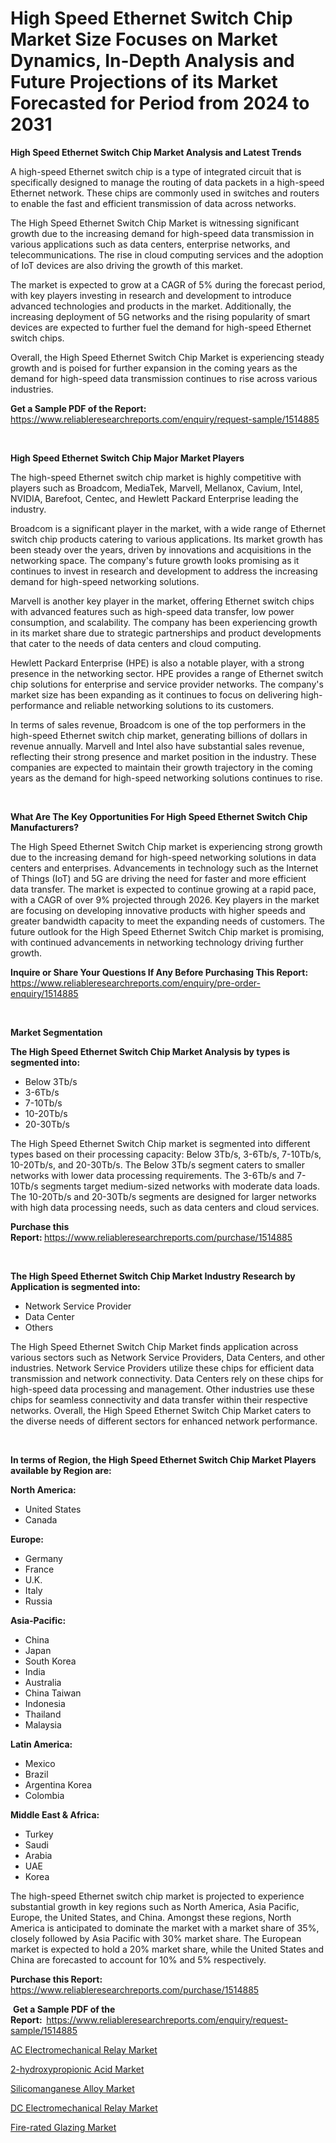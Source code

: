 <p><h1>High Speed Ethernet Switch Chip Market Size Focuses on Market Dynamics, In-Depth Analysis and Future Projections of its Market Forecasted for Period from 2024 to 2031</h1></p><p><strong>High Speed Ethernet Switch Chip Market Analysis and Latest Trends</strong></p>
<p><p>A high-speed Ethernet switch chip is a type of integrated circuit that is specifically designed to manage the routing of data packets in a high-speed Ethernet network. These chips are commonly used in switches and routers to enable the fast and efficient transmission of data across networks.</p><p>The High Speed Ethernet Switch Chip Market is witnessing significant growth due to the increasing demand for high-speed data transmission in various applications such as data centers, enterprise networks, and telecommunications. The rise in cloud computing services and the adoption of IoT devices are also driving the growth of this market.</p><p>The market is expected to grow at a CAGR of 5% during the forecast period, with key players investing in research and development to introduce advanced technologies and products in the market. Additionally, the increasing deployment of 5G networks and the rising popularity of smart devices are expected to further fuel the demand for high-speed Ethernet switch chips.</p><p>Overall, the High Speed Ethernet Switch Chip Market is experiencing steady growth and is poised for further expansion in the coming years as the demand for high-speed data transmission continues to rise across various industries.</p></p>
<p><strong>Get a Sample PDF of the Report:&nbsp;</strong> <a href="https://www.reliableresearchreports.com/enquiry/request-sample/1514885">https://www.reliableresearchreports.com/enquiry/request-sample/1514885</a></p>
<p>&nbsp;</p>
<p><strong>High Speed Ethernet Switch Chip Major Market Players</strong></p>
<p><p>The high-speed Ethernet switch chip market is highly competitive with players such as Broadcom, MediaTek, Marvell, Mellanox, Cavium, Intel, NVIDIA, Barefoot, Centec, and Hewlett Packard Enterprise leading the industry. </p><p>Broadcom is a significant player in the market, with a wide range of Ethernet switch chip products catering to various applications. Its market growth has been steady over the years, driven by innovations and acquisitions in the networking space. The company's future growth looks promising as it continues to invest in research and development to address the increasing demand for high-speed networking solutions.</p><p>Marvell is another key player in the market, offering Ethernet switch chips with advanced features such as high-speed data transfer, low power consumption, and scalability. The company has been experiencing growth in its market share due to strategic partnerships and product developments that cater to the needs of data centers and cloud computing.</p><p>Hewlett Packard Enterprise (HPE) is also a notable player, with a strong presence in the networking sector. HPE provides a range of Ethernet switch chip solutions for enterprise and service provider networks. The company's market size has been expanding as it continues to focus on delivering high-performance and reliable networking solutions to its customers.</p><p>In terms of sales revenue, Broadcom is one of the top performers in the high-speed Ethernet switch chip market, generating billions of dollars in revenue annually. Marvell and Intel also have substantial sales revenue, reflecting their strong presence and market position in the industry. These companies are expected to maintain their growth trajectory in the coming years as the demand for high-speed networking solutions continues to rise.</p></p>
<p>&nbsp;</p>
<p><strong>What Are The Key Opportunities For High Speed Ethernet Switch Chip Manufacturers?</strong></p>
<p><p>The High Speed Ethernet Switch Chip market is experiencing strong growth due to the increasing demand for high-speed networking solutions in data centers and enterprises. Advancements in technology such as the Internet of Things (IoT) and 5G are driving the need for faster and more efficient data transfer. The market is expected to continue growing at a rapid pace, with a CAGR of over 9% projected through 2026. Key players in the market are focusing on developing innovative products with higher speeds and greater bandwidth capacity to meet the expanding needs of customers. The future outlook for the High Speed Ethernet Switch Chip market is promising, with continued advancements in networking technology driving further growth.</p></p>
<p><strong>Inquire or Share Your Questions If Any Before Purchasing This Report:</strong> <a href="https://www.reliableresearchreports.com/enquiry/pre-order-enquiry/1514885">https://www.reliableresearchreports.com/enquiry/pre-order-enquiry/1514885</a></p>
<p>&nbsp;</p>
<p><strong>Market Segmentation</strong></p>
<p><strong>The High Speed Ethernet Switch Chip Market Analysis by types is segmented into:</strong></p>
<p><ul><li>Below 3Tb/s</li><li>3-6Tb/s</li><li>7-10Tb/s</li><li>10-20Tb/s</li><li>20-30Tb/s</li></ul></p>
<p><p>The High Speed Ethernet Switch Chip market is segmented into different types based on their processing capacity: Below 3Tb/s, 3-6Tb/s, 7-10Tb/s, 10-20Tb/s, and 20-30Tb/s. The Below 3Tb/s segment caters to smaller networks with lower data processing requirements. The 3-6Tb/s and 7-10Tb/s segments target medium-sized networks with moderate data loads. The 10-20Tb/s and 20-30Tb/s segments are designed for larger networks with high data processing needs, such as data centers and cloud services.</p></p>
<p><strong>Purchase this Report:&nbsp;</strong><a href="https://www.reliableresearchreports.com/purchase/1514885">https://www.reliableresearchreports.com/purchase/1514885</a></p>
<p>&nbsp;</p>
<p><strong>The High Speed Ethernet Switch Chip Market Industry Research by Application is segmented into:</strong></p>
<p><ul><li>Network Service Provider</li><li>Data Center</li><li>Others</li></ul></p>
<p><p>The High Speed Ethernet Switch Chip Market finds application across various sectors such as Network Service Providers, Data Centers, and other industries. Network Service Providers utilize these chips for efficient data transmission and network connectivity. Data Centers rely on these chips for high-speed data processing and management. Other industries use these chips for seamless connectivity and data transfer within their respective networks. Overall, the High Speed Ethernet Switch Chip Market caters to the diverse needs of different sectors for enhanced network performance.</p></p>
<p>&nbsp;</p>
<p><strong>In terms of Region, the High Speed Ethernet Switch Chip Market Players available by Region are:</strong></p>
<p>
    <p> <strong> North America: </strong>
        <ul>
            <li>United States</li>
            <li>Canada</li>
        </ul>
        </p> 
    <p> <strong> Europe: </strong>
        <ul>
            <li>Germany</li>
            <li>France</li>
            <li>U.K.</li>
            <li>Italy</li>
            <li>Russia</li>
        </ul>
        </p> 
    <p> <strong> Asia-Pacific: </strong>
        <ul>
            <li>China</li>
            <li>Japan</li>
            <li>South Korea</li>
            <li>India</li>
            <li>Australia</li>
            <li>China Taiwan</li>
            <li>Indonesia</li>
            <li>Thailand</li>
            <li>Malaysia</li>
        </ul>
        </p> 
    <p> <strong> Latin America: </strong>
        <ul>
            <li>Mexico</li>
            <li>Brazil</li>
            <li>Argentina Korea</li>
            <li>Colombia</li>
        </ul>
        </p> 
    <p> <strong> Middle East & Africa: </strong>
        <ul>
            <li>Turkey</li>
            <li>Saudi</li>
            <li>Arabia</li>
            <li>UAE</li>
            <li>Korea</li>
        </ul>
    </p>
    </p>
<p><p>The high-speed Ethernet switch chip market is projected to experience substantial growth in key regions such as North America, Asia Pacific, Europe, the United States, and China. Amongst these regions, North America is anticipated to dominate the market with a market share of 35%, closely followed by Asia Pacific with 30% market share. The European market is expected to hold a 20% market share, while the United States and China are forecasted to account for 10% and 5% respectively.</p></p>
<p><strong>Purchase this Report: </strong><a href="https://www.reliableresearchreports.com/purchase/1514885">https://www.reliableresearchreports.com/purchase/1514885</a></p>
<p>&nbsp;<strong>Get a Sample PDF of the Report:&nbsp;&nbsp;</strong><a href="https://www.reliableresearchreports.com/enquiry/request-sample/1514885">https://www.reliableresearchreports.com/enquiry/request-sample/1514885</a></p>
<p><strong></strong></p>
<p><p><a href="https://view.publitas.com/reportprime-1/ac-electromechanical-relay-market-research-report-forecasted-for-period-from-2024-2031-by-market-type-market-application-and-region/">AC Electromechanical Relay Market</a></p><p><a href="https://thundering-castanet-c65.notion.site/2-hydroxypropionic-Acid-Market-Size-Growth-and-Forecast-from-2024-2031-2b7e7cd2511c4220958bb8eb4c5d5857">2-hydroxypropionic Acid Market</a></p><p><a href="https://bubble-tree-ea4.notion.site/Silicomanganese-Alloy-Market-Size-Focuses-on-Market-Dynamics-In-Depth-Analysis-and-Future-Projectio-636f515175ca4d62a5c87a703da21e12">Silicomanganese Alloy Market</a></p><p><a href="https://view.publitas.com/reportprime-1/dc-electromechanical-relay-market-research-report-reveals-the-latest-trends-and-opportunities-of-this-market-for-period-from-2024-2031/">DC Electromechanical Relay Market</a></p><p><a href="https://bubble-tree-ea4.notion.site/Fire-rated-Glazing-Market-Size-Share-Trends-Analysis-Report-By-Application-Regional-Outlook-Com-8f885b9c7e6e477aa8f460518cea6177">Fire-rated Glazing Market</a></p></p>